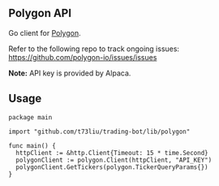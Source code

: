 ## Polygon API

Go client for [Polygon](https://polygon.io/).

Refer to the following repo to track ongoing issues: https://github.com/polygon-io/issues/issues

**Note:** API key is provided by Alpaca.

## Usage

```golang
package main

import "github.com/t73liu/trading-bot/lib/polygon"

func main() {
  httpClient := &http.Client{Timeout: 15 * time.Second}
  polygonClient := polygon.Client(httpClient, "API_KEY")
  polygonClient.GetTickers(polygon.TickerQueryParams{})
}
```
